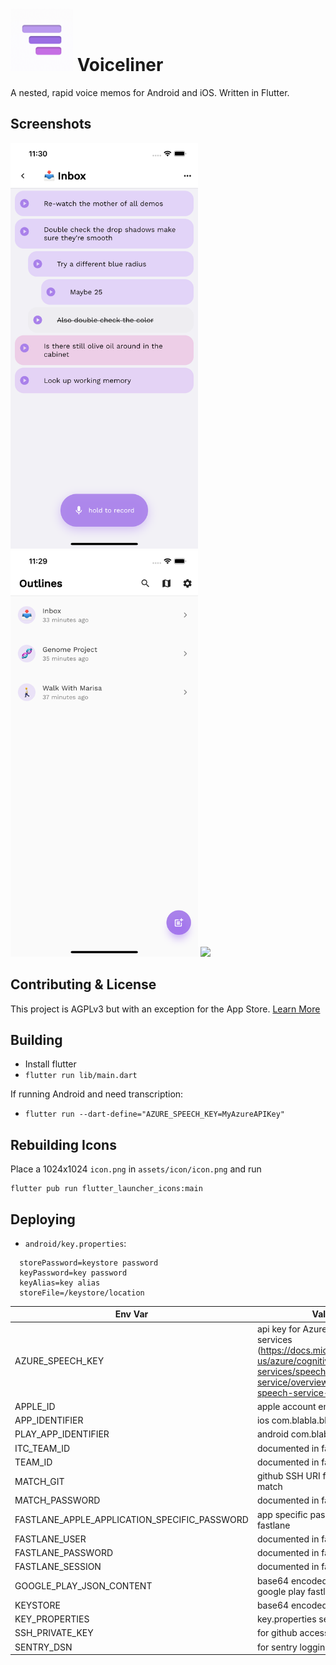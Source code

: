 # <img src="assets/icon/icon.png" width="100" />  Voiceliner



A nested, rapid voice memos for Android and iOS. Written in Flutter.

## Screenshots


<img src="assets/screenshots/1.png" width="300" />
<img src="assets/screenshots/2.png" width="300" />
<img src="assets/screenshots/3.png" width="300" />

## Contributing & License

This project is AGPLv3 but with an exception for the App Store. [Learn More](CONTRIBUTING.md)

## Building

* Install flutter
* `flutter run lib/main.dart` 

If running Android and need transcription:

* `flutter run --dart-define="AZURE_SPEECH_KEY=MyAzureAPIKey"`

## Rebuilding Icons

Place a 1024x1024 `icon.png` in `assets/icon/icon.png` and run

```
flutter pub run flutter_launcher_icons:main
```

## Deploying

* `android/key.properties`:
```
  storePassword=keystore password
  keyPassword=key password
  keyAlias=key alias
  storeFile=/keystore/location
```


| Env Var                                      | Value                                                                                                                                                         |
|----------------------------------------------|---------------------------------------------------------------------------------------------------------------------------------------------------------------|
| AZURE_SPEECH_KEY                             | api key for Azure speech to text services (https://docs.microsoft.com/en-us/azure/cognitive-services/speech-service/overview#try-the-speech-service-for-free) |
| APPLE_ID                                     | apple account email"                                                                                                                                          |
| APP_IDENTIFIER                               | ios com.blabla.blabla                                                                                                                                         |
| PLAY_APP_IDENTIFIER                          | android com.blablabla.bla                                                                                                                                     |
| ITC_TEAM_ID                                  | documented in fastlane                                                                                                                                        |
| TEAM_ID                                      | documented in fastlane                                                                                                                                        |
| MATCH_GIT                                    | github SSH URI for fastlane match                                                                                                                             |
| MATCH_PASSWORD                               | documented in fastlane                                                                                                                                        |
| FASTLANE_APPLE_APPLICATION_SPECIFIC_PASSWORD | app specific password for fastlane                                                                                                                            |
| FASTLANE_USER                                | documented in fastlane                                                                                                                                        |
| FASTLANE_PASSWORD                            | documented in fastlane                                                                                                                                        |
| FASTLANE_SESSION                             | documented in fastlane                                                                                                                                        |
| GOOGLE_PLAY_JSON_CONTENT                     | base64 encoded json keys for google play fastlane                                                                                                             |
| KEYSTORE                                     | base64 encoded keystore.jks                                                                                                                                   |
| KEY_PROPERTIES                               | key.properties seen above                                                                                                                                     |
| SSH_PRIVATE_KEY                              | for github access                                                                                                                                             |
| SENTRY_DSN                                   | for sentry logging                                                                                                                                            |

